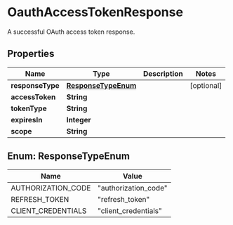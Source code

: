 

# OauthAccessTokenResponse

A successful OAuth access token response.

## Properties

| Name | Type | Description | Notes |
|------------ | ------------- | ------------- | -------------|
|**responseType** | [**ResponseTypeEnum**](#ResponseTypeEnum) |  |  [optional] |
|**accessToken** | **String** |  |  |
|**tokenType** | **String** |  |  |
|**expiresIn** | **Integer** |  |  |
|**scope** | **String** |  |  |



## Enum: ResponseTypeEnum

| Name | Value |
|---- | -----|
| AUTHORIZATION_CODE | &quot;authorization_code&quot; |
| REFRESH_TOKEN | &quot;refresh_token&quot; |
| CLIENT_CREDENTIALS | &quot;client_credentials&quot; |



